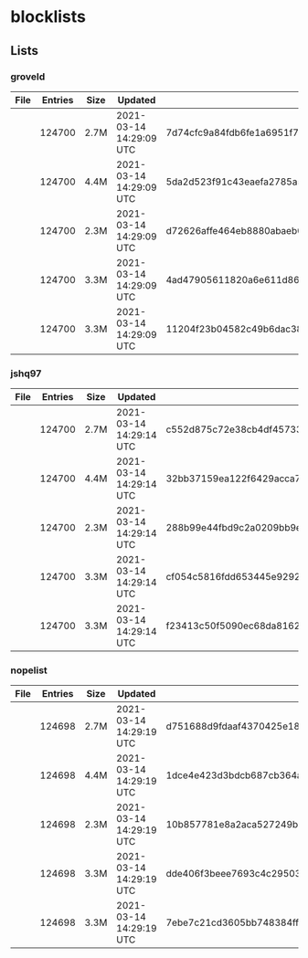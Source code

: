 # blocklists

## Lists

### groveld

|File|Entries|Size|Updated|Hash|
|-|-|-|-|-|
|[](https://raw.githubusercontent.com/groveld/blocklists/lists/groveld/adblocker.txt)|124700|2.7M|2021-03-14 14:29:09 UTC|7d74cfc9a84fdb6fe1a6951f7dbbe8d6d9486f05328bc87ba9512c2221a7285a|
|[](https://raw.githubusercontent.com/groveld/blocklists/lists/groveld/dnsmasq.txt)|124700|4.4M|2021-03-14 14:29:09 UTC|5da2d523f91c43eaefa2785a53cda85f47588bde2752bafbb3e589ac0e89a467|
|[](https://raw.githubusercontent.com/groveld/blocklists/lists/groveld/domains.txt)|124700|2.3M|2021-03-14 14:29:09 UTC|d72626affe464eb8880abaeb0714e03530af0f9804b5920ce35bb9b2faac3b12|
|[](https://raw.githubusercontent.com/groveld/blocklists/lists/groveld/hosts.txt)|124700|3.3M|2021-03-14 14:29:09 UTC|4ad47905611820a6e611d8653ba3d0cac61164fad9b1fc088c35031aae8a6dd1|
|[](https://raw.githubusercontent.com/groveld/blocklists/lists/groveld/pac.txt)|124700|3.3M|2021-03-14 14:29:09 UTC|11204f23b04582c49b6dac38f0aedf9a34ccf6d3cbecffe4e4789e1b671fc22e|

### jshq97

|File|Entries|Size|Updated|Hash|
|-|-|-|-|-|
|[](https://raw.githubusercontent.com/groveld/blocklists/lists/jshq97/adblocker.txt)|124700|2.7M|2021-03-14 14:29:14 UTC|c552d875c72e38cb4df45733c508733e21416284cedd5778cca599598c0a3cfa|
|[](https://raw.githubusercontent.com/groveld/blocklists/lists/jshq97/dnsmasq.txt)|124700|4.4M|2021-03-14 14:29:14 UTC|32bb37159ea122f6429acca764a30dbc7ada6af076a408b9d12ce51984cb75a9|
|[](https://raw.githubusercontent.com/groveld/blocklists/lists/jshq97/domains.txt)|124700|2.3M|2021-03-14 14:29:14 UTC|288b99e44fbd9c2a0209bb9e2c1ec23d73430881919b2da543f562fa99654c56|
|[](https://raw.githubusercontent.com/groveld/blocklists/lists/jshq97/hosts.txt)|124700|3.3M|2021-03-14 14:29:14 UTC|cf054c5816fdd653445e9292a844a8d74149fc0d393c298ba4550af2e58676d2|
|[](https://raw.githubusercontent.com/groveld/blocklists/lists/jshq97/pac.txt)|124700|3.3M|2021-03-14 14:29:14 UTC|f23413c50f5090ec68da8162658d0576e2028a065bfea4681208aff110b36054|

### nopelist

|File|Entries|Size|Updated|Hash|
|-|-|-|-|-|
|[](https://raw.githubusercontent.com/groveld/blocklists/lists/nopelist/adblocker.txt)|124698|2.7M|2021-03-14 14:29:19 UTC|d751688d9fdaaf4370425e1839672f4cae4eb6eee9ed5675cf9afba41c70624b|
|[](https://raw.githubusercontent.com/groveld/blocklists/lists/nopelist/dnsmasq.txt)|124698|4.4M|2021-03-14 14:29:19 UTC|1dce4e423d3bdcb687cb364a9e0b7d113cb3abd6c00d404c7cdf73b389019d6e|
|[](https://raw.githubusercontent.com/groveld/blocklists/lists/nopelist/domains.txt)|124698|2.3M|2021-03-14 14:29:19 UTC|10b857781e8a2aca527249b0f4a6b8b98e6221147761fcac6f98b888228506a4|
|[](https://raw.githubusercontent.com/groveld/blocklists/lists/nopelist/hosts.txt)|124698|3.3M|2021-03-14 14:29:19 UTC|dde406f3beee7693c4c295037d5c9ba32f6dec7020d7eb6a1ee0d179bcc999a3|
|[](https://raw.githubusercontent.com/groveld/blocklists/lists/nopelist/pac.txt)|124698|3.3M|2021-03-14 14:29:19 UTC|7ebe7c21cd3605bb748384ff22c3cd4ebab092c3c6ff8a72e0563dcabd0c0c57|
